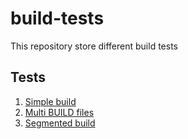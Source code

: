 # build-tests
This repository store different build tests

## Tests

1. [Simple build](1/README.md)
2. [Multi BUILD files](2/README.md)
3. [Segmented build](3/README.md)